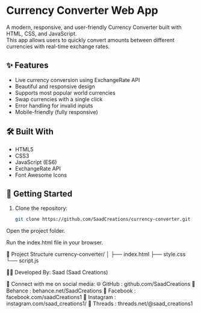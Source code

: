 # Currency Converter Web App

A modern, responsive, and user-friendly Currency Converter built with HTML, CSS, and JavaScript.  
This app allows users to quickly convert amounts between different currencies with real-time exchange rates.

## ✨ Features

- Live currency conversion using ExchangeRate API
- Beautiful and responsive design
- Supports most popular world currencies
- Swap currencies with a single click
- Error handling for invalid inputs
- Mobile-friendly (fully responsive)

## 🛠️ Built With

- HTML5
- CSS3
- JavaScript (ES6)
- ExchangeRate API
- Font Awesome Icons

## 🚀 Getting Started

1. Clone the repository:
   ```bash
   git clone https://github.com/SaadCreations/currency-converter.git

Open the project folder.

Run the index.html file in your browser.

📂 Project Structure
currency-converter/
│
├── index.html
├── style.css
└── script.js

👨‍💻 Developed By:
Saad (Saad Creations)

📣 Connect with me on social media:
🌐 GitHub : github.com/SaadCreations
🎨 Behance : behance.net/SaadCreations
📘 Facebook : facebook.com/saadCreations1
📸 Instagram : instagram.com/saad_creations1/
🧵 Threads : threads.net/@saad_creations1
